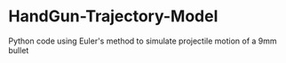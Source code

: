 # HandGun-Trajectory-Model
Python code using Euler's method to simulate projectile motion of a 9mm bullet
